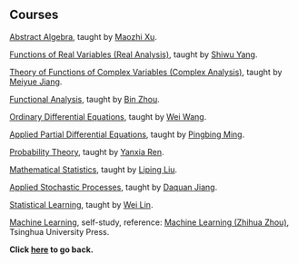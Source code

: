 ## Courses

[Abstract Algebra](https://wqgcx.github.io/courses/Abstract_Algebra.pdf), taught by [Maozhi Xu](https://www.math.pku.edu.cn/jsdw/js_20180628175159671361/x_20180628175159671361/69981.htm).

[Functions of Real Variables (Real Analysis)](https://wqgcx.github.io/courses/Functions_of_Real_Variables.pdf), taught by [Shiwu Yang](https://bicmr.pku.edu.cn/~shiwuyang/).

[Theory of Functions of Complex Variables (Complex Analysis)](https://wqgcx.github.io/courses/complex_analysis.pdf), taught by [Meiyue Jiang](https://www.math.pku.edu.cn/jsdw/js_20180628175159671361/j_20180628175159671361/69929.htm).

[Functional Analysis](https://wqgcx.github.io/courses/Functional_Analysis.pdf), taught by [Bin Zhou](https://www.math.pku.edu.cn/teachers/bzhou/index.htm).

[Ordinary Differential Equations](https://wqgcx.github.io/courses/ode.pdf), taught by [Wei Wang](https://www.math.pku.edu.cn/jsdw/js_20180628175159671361/w_20180628175159671361/69973.htm).

[Applied Partial Differential Equations](https://wqgcx.github.io/courses/apde.pdf), taught by [Pingbing Ming](http://sourcedb.amss.cas.cn/zw/zjrck/jcqn/201511/t20151110_4456639.html).

[Probability Theory](https://wqgcx.github.io/courses/probability_theory.pdf), taught by [Yanxia Ren](https://www.math.pku.edu.cn/teachers/renyx/index.htm).

[Mathematical Statistics](https://wqgcx.github.io/courses/mathematical_statistics.pdf), taught by [Liping Liu](https://www.math.pku.edu.cn/jsdw/js_20180628175159671361/l_20180628175159671361/69938.htm).

[Applied Stochastic Processes](https://wqgcx.github.io/courses/Applied_Stochastic_Processes.pdf), taught by [Daquan Jiang](https://www.math.pku.edu.cn/jsdw/js_20180628175159671361/j_20180628175159671361/69928.htm).

[Statistical Learning](https://wqgcx.github.io/courses/statistical_learning.pdf), taught by [Wei Lin](https://www.math.pku.edu.cn/teachers/linw/).

[Machine Learning](https://wqgcx.github.io/courses/ml.pdf), self-study, reference: [Machine Learning (Zhihua Zhou)](https://baike.baidu.com/item/%E6%9C%BA%E5%99%A8%E5%AD%A6%E4%B9%A0/23613024?fr=aladdin), Tsinghua University Press.

**Click [here](https://wqgcx.github.io/) to go back.**
